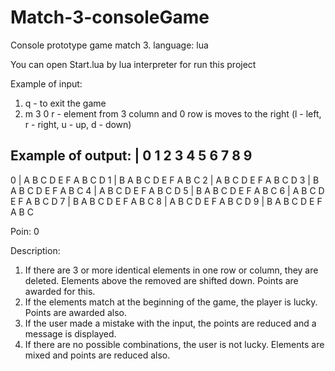 # Match-3-consoleGame
Console prototype game match 3. language: lua

You can open Start.lua by lua interpreter for run this project

Example of input:
1) q - to exit the game
2) m 3 0 r - element from 3 column and 0 row is moves to the right (l - left, r - right, u - up, d - down)

Example of output:
  | 0 1 2 3 4 5 6 7 8 9
 --------------------
0 | A B C D E F A B C D
1 | В A B C D E F A B C
2 | A B C D E F A B C D
3 | В A B C D E F A B C
4 | A B C D E F A B C D
5 | В A B C D E F A B C
6 | A B C D E F A B C D
7 | В A B C D E F A B C
8 | A B C D E F A B C D
9 | В A B C D E F A B C

Poin: 0

Description:
1. If there are 3 or more identical elements in one row or column, they are deleted. Elements above the removed are shifted down. Points are awarded for this.
2. If the elements match at the beginning of the game, the player is lucky. Points are awarded also.
3. If the user made a mistake with the input, the points are reduced and a message is displayed.
4. If there are no possible combinations, the user is not lucky. Elements are mixed and points are reduced also.
